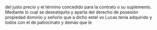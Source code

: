 del justo precio y el término concedido para la
contrato o su suplemento. Mediante lo cual se desestiquita y aparta
del derecho de posesión propiedad dominio y señorío que a dicho estel
vo Lucas tenía adquirido y todos con el de patrocinato y demás que le